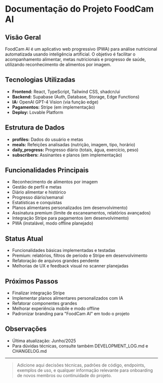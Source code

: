# Documentação do Projeto FoodCam AI

## Visão Geral
FoodCam AI é um aplicativo web progressivo (PWA) para análise nutricional automatizada usando inteligência artificial. O objetivo é facilitar o acompanhamento alimentar, metas nutricionais e progresso de saúde, utilizando reconhecimento de alimentos por imagem.

## Tecnologias Utilizadas
- **Frontend:** React, TypeScript, Tailwind CSS, shadcn/ui
- **Backend:** Supabase (Auth, Database, Storage, Edge Functions)
- **IA:** OpenAI GPT-4 Vision (via função edge)
- **Pagamentos:** Stripe (em implementação)
- **Deploy:** Lovable Platform

## Estrutura de Dados
- **profiles:** Dados do usuário e metas
- **meals:** Refeições analisadas (nutrição, imagem, tipo, horário)
- **daily_progress:** Progresso diário (totais, água, exercício, peso)
- **subscribers:** Assinantes e planos (em implementação)

## Funcionalidades Principais
- Reconhecimento de alimentos por imagem
- Gestão de perfil e metas
- Diário alimentar e histórico
- Progresso diário/semanal
- Estatísticas e conquistas
- Planos alimentares personalizados (em desenvolvimento)
- Assinatura premium (limite de escaneamentos, relatórios avançados)
- Integração Stripe para pagamentos (em desenvolvimento)
- PWA (instalável, modo offline planejado)

## Status Atual
- Funcionalidades básicas implementadas e testadas
- Premium: relatórios, filtros de período e Stripe em desenvolvimento
- Refatoração de arquivos grandes pendente
- Melhorias de UX e feedback visual no scanner planejadas

## Próximos Passos
- Finalizar integração Stripe
- Implementar planos alimentares personalizados com IA
- Refatorar componentes grandes
- Melhorar experiência mobile e modo offline
- Padronizar branding para "FoodCam AI" em todo o projeto

## Observações
- Última atualização: Junho/2025
- Para dúvidas técnicas, consulte também DEVELOPMENT_LOG.md e CHANGELOG.md

---

> Adicione aqui decisões técnicas, padrões de código, endpoints, exemplos de uso, e qualquer informação relevante para onboarding de novos membros ou continuidade do projeto. 